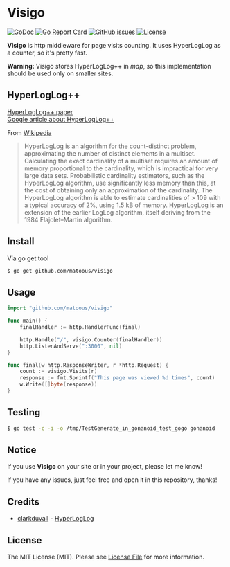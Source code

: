 # Visigo

[![GoDoc](https://godoc.org/github.com/matoous/visigo?status.svg)](https://godoc.org/github.com/matoous/visigo) [![Go Report Card](https://goreportcard.com/badge/github.com/matoous/visigo)](https://goreportcard.com/report/github.com/matoous/visigo) [![GitHub issues](https://img.shields.io/github/issues/matoous/visigo.svg)](https://github.com/matoous/visigo/issues) [![License](https://img.shields.io/badge/license-MIT%20License-blue.svg)](https://github.com/matoous/visigo/LICENSE)


**Visigo** is http middleware for page visits counting. It uses HyperLogLog as 
a counter, so it's pretty fast.

**Warning:** Visigo stores HyperLogLog++ in *map*, so this implementation
should be used only on smaller sites.

## HyperLogLog++

[HyperLogLog++ paper](http://research.google.com/pubs/pub40671.html)  
[Google article about HyperLogLog++](https://research.neustar.biz/2013/01/24/hyperloglog-googles-take-on-engineering-hll/)

From [Wikipedia](https://en.wikipedia.org/wiki/HyperLogLog)  

> HyperLogLog is an algorithm for the count-distinct problem, approximating the number of distinct elements in a multiset.
Calculating the exact cardinality of a multiset requires an amount of memory proportional to the cardinality, which is impractical for very large data sets. Probabilistic cardinality estimators, such as the HyperLogLog algorithm, use significantly less memory than this, at the cost of obtaining only an approximation of the cardinality. The HyperLogLog algorithm is able to estimate cardinalities of > 109 with a typical accuracy of 2%, using 1.5 kB of memory.
 HyperLogLog is an extension of the earlier LogLog algorithm, itself deriving from the 1984 Flajolet–Martin algorithm.

## Install

Via go get tool

``` bash
$ go get github.com/matoous/visigo
```

## Usage


``` go
import "github.com/matoous/visigo"

func main() {
	finalHandler := http.HandlerFunc(final)

	http.Handle("/", visigo.Counter(finalHandler))
	http.ListenAndServe(":3000", nil)
}

func final(w http.ResponseWriter, r *http.Request) {
	count := visigo.Visits(r)
	response := fmt.Sprintf("This page was viewed %d times", count)
	w.Write([]byte(response))
}
```

## Testing

``` bash
$ go test -c -i -o /tmp/TestGenerate_in_gonanoid_test_gogo gonanoid
```

## Notice

If you use **Visigo** on your site or in your project, please let me know!

If you have any issues, just feel free and open it in this repository, thanks!

## Credits

- [clarkduvall](https://github.com/clarkduvall) - [HyperLogLog](https://github.com/clarkduvall/hyperloglog)

## License

The MIT License (MIT). Please see [License File](LICENSE.md) for more information.
